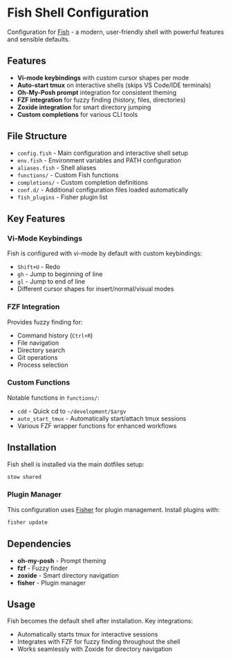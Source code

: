 # Fish Shell Configuration

Configuration for [Fish](https://fishshell.com) - a modern, user-friendly shell with powerful features and sensible defaults.

## Features

- **Vi-mode keybindings** with custom cursor shapes per mode
- **Auto-start tmux** on interactive shells (skips VS Code/IDE terminals)
- **Oh-My-Posh prompt** integration for consistent theming
- **FZF integration** for fuzzy finding (history, files, directories)
- **Zoxide integration** for smart directory jumping
- **Custom completions** for various CLI tools

## File Structure

- `config.fish` - Main configuration and interactive shell setup
- `env.fish` - Environment variables and PATH configuration
- `aliases.fish` - Shell aliases
- `functions/` - Custom Fish functions
- `completions/` - Custom completion definitions
- `conf.d/` - Additional configuration files loaded automatically
- `fish_plugins` - Fisher plugin list

## Key Features

### Vi-Mode Keybindings

Fish is configured with vi-mode by default with custom keybindings:
- `Shift+U` - Redo
- `gh` - Jump to beginning of line
- `gl` - Jump to end of line
- Different cursor shapes for insert/normal/visual modes

### FZF Integration

Provides fuzzy finding for:
- Command history (`Ctrl+R`)
- File navigation
- Directory search
- Git operations
- Process selection

### Custom Functions

Notable functions in `functions/`:
- `cdd` - Quick cd to `~/development/$argv`
- `auto_start_tmux` - Automatically start/attach tmux sessions
- Various FZF wrapper functions for enhanced workflows

## Installation

Fish shell is installed via the main dotfiles setup:

```bash
stow shared
```

### Plugin Manager

This configuration uses [Fisher](https://github.com/jorgebucaran/fisher) for plugin management. Install plugins with:

```bash
fisher update
```

## Dependencies

- **oh-my-posh** - Prompt theming
- **fzf** - Fuzzy finder
- **zoxide** - Smart directory navigation
- **fisher** - Plugin manager

## Usage

Fish becomes the default shell after installation. Key integrations:
- Automatically starts tmux for interactive sessions
- Integrates with FZF for fuzzy finding throughout the shell
- Works seamlessly with Zoxide for directory navigation
